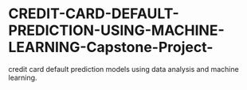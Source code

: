 # CREDIT-CARD-DEFAULT-PREDICTION-USING-MACHINE-LEARNING-Capstone-Project-
credit card default prediction models using data analysis and machine learning. 
